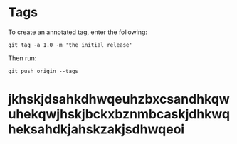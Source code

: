 # Tags
To create an annotated tag, enter the following:
```
git tag -a 1.0 -m 'the initial release'
```
Then run:
```
git push origin --tags
```
# jkhskjdsahkdhwqeuhzbxcsandhkqwuhekqwjhskjbckxbznmbcaskjdhkwqheksahdkjahskzakjsdhwqeoi
